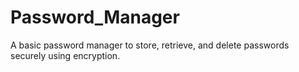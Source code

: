# Password_Manager
A basic password manager to store, retrieve, and delete passwords securely using encryption.
